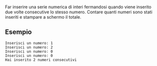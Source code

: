 Far inserire una serie numerica di interi fermandosi quando viene inserito due volte consecutive lo stesso numero. Contare quanti numeri sono stati inseriti e stampare a schermo il totale.

## Esempio
```plaintext
Inserisci un numero: 1
Inserisci un numero: 2
Inserisci un numero: 0
Inserisci un numero: 0
Hai inserito 2 numeri consecutivi
```